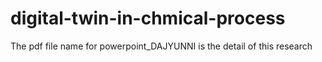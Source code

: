 # digital-twin-in-chmical-process
The pdf file name for powerpoint_DAJYUNNI is the detail of this research
